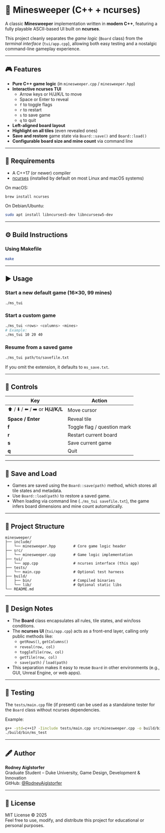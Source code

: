 # 🧨 Minesweeper (C++ + ncurses)

A classic **Minesweeper** implementation written in **modern C++**, featuring a fully playable ASCII-based UI built on **ncurses**.

This project cleanly separates the *game logic* (`Board` class) from the *terminal interface* (`tui/app.cpp`), allowing both easy testing and a nostalgic command-line gameplay experience.

---

## 🎮 Features

- **Pure C++ game logic** (in `minesweeper.cpp` / `minesweeper.hpp`)
- **Interactive ncurses TUI**
  - Arrow keys or H/J/K/L to move
  - Space or Enter to reveal
  - `f` to toggle flags
  - `r` to restart
  - `s` to save game
  - `q` to quit
- **Left-aligned board layout**
- **Highlight on all tiles** (even revealed ones)
- **Save and restore** game state via `Board::save()` and `Board::load()`
- **Configurable board size and mine count** via command line

---

## 🧰 Requirements

- A C++17 (or newer) compiler  
- [ncurses](https://invisible-island.net/ncurses/) (installed by default on most Linux and macOS systems)

On macOS:
```bash
brew install ncurses
```

On Debian/Ubuntu:
```bash
sudo apt install libncurses5-dev libncursesw5-dev
```

---

## ⚙️ Build Instructions

### Using Makefile
```bash
make
```

---

## ▶️ Usage

### Start a new default game (16×30, 99 mines)
```bash
./ms_tui
```

### Start a custom game
```bash
./ms_tui <rows> <columns> <mines>
# Example:
./ms_tui 10 20 40
```

### Resume from a saved game
```bash
./ms_tui path/to/savefile.txt
```

If you omit the extension, it defaults to `ms_save.txt`.

---

## 🧩 Controls

| Key | Action |
|-----|---------|
| ⬆️ / ⬇️ / ⬅️ / ➡️ or **H/J/K/L** | Move cursor |
| **Space / Enter** | Reveal tile |
| **f** | Toggle flag / question mark |
| **r** | Restart current board |
| **s** | Save current game |
| **q** | Quit |

---

## 💾 Save and Load

- Games are saved using the `Board::save(path)` method, which stores all tile states and metadata.  
- Use `Board::load(path)` to restore a saved game.
- When loading via command line (`./ms_tui savefile.txt`), the game infers board dimensions and mine count automatically.

---

## 🧱 Project Structure

```
minesweeper/
├── include/
│   └── minesweeper.hpp        # Core game logic header
├── src/
│   └── minesweeper.cpp        # Game logic implementation
├── tui/
│   └── app.cpp                # ncurses interface (this app)
├── tests/
│   └── main.cpp               # Optional test harness
├── build/
│   ├── bin/                   # Compiled binaries
│   └── lib/                   # Optional static libs
└── README.md
```

---

## 🧠 Design Notes

- The **Board** class encapsulates all rules, tile states, and win/loss conditions.
- The **ncurses UI** (`tui/app.cpp`) acts as a front-end layer, calling only public methods like:
  - `getRows()`, `getColumns()`
  - `reveal(row, col)`
  - `toggleTile(row, col)`
  - `getTile(row, col)`
  - `save(path)` / `load(path)`
- This separation makes it easy to reuse `Board` in other environments (e.g., GUI, Unreal Engine, or web apps).

---

## 🧪 Testing

The `tests/main.cpp` file (if present) can be used as a standalone tester for the `Board` class without ncurses dependencies.

Example:
```bash
g++ -std=c++17 -Iinclude tests/main.cpp src/minesweeper.cpp -o build/bin/ms_test
./build/bin/ms_test
```

---

## 🖋️ Author

**Rodney Aiglstorfer**  
Graduate Student – Duke University, Game Design, Development & Innovation  
GitHub: [@RodneyAiglstorfer](https://github.com/RodneyAiglstorfer)

---

## 🧾 License

MIT License © 2025  
Feel free to use, modify, and distribute this project for educational or personal purposes.
